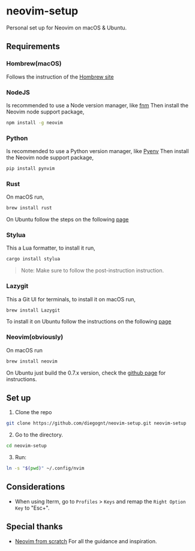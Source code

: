 # neovim-setup
Personal set up for Neovim on macOS & Ubuntu.

## Requirements
### Hombrew(macOS)
Follows the instruction of the [Hombrew site](https://brew.sh/)
### NodeJS
Is recommended to use a Node version manager, like [fnm](https://github.com/Schniz/fnm)
Then install the Neovim node support package,
~~~bash
npm install -g neovim
~~~
### Python
Is recommended to use a Python version manager, like [Pyenv](https://github.com/pyenv/pyenv)
Then install the Neovim node support package,
~~~bash
pip install pynvim
~~~
### Rust
On macOS run,
~~~bash
brew install rust
~~~
On Ubuntu follow the steps on the following [page](https://www.rust-lang.org/learn/get-started)
### Stylua
This a Lua formatter, to install it run,
~~~bash
cargo install stylua
~~~
>Note: Make sure to follow the post-instruction instruction.
### Lazygit
This a Git UI for terminals, to install it on macOS run,
~~~bash
brew install Lazygit
~~~
To install it on Ubuntu follow the instructions on the following [page](https://github.com/jesseduffield/lazygit#manual)
### Neovim(obviously)
On macOS run
~~~bash
brew install neovim
~~~
On Ubuntu just build the 0.7.x version, check the [github page](https://github.com/neovim/neovim/wiki/Installing-Neovim#install-from-source) for instructions.
## Set up
1. Clone the repo
~~~bash
git clone https://github.com/diegognt/neovim-setup.git neovim-setup
~~~
2. Go to the directory.
~~~bash
cd neovim-setup
~~~
3. Run:
~~~bash
ln -s "$(pwd)" ~/.config/nvim
~~~
## Considerations
- When using Iterm, go to `Profiles` > `Keys` and remap the `Right Option Key` to "Esc+". 
## Special thanks
- [Neovim from scratch](https://github.com/LunarVim/Neovim-from-scratch) For all the guidance and inspiration.

